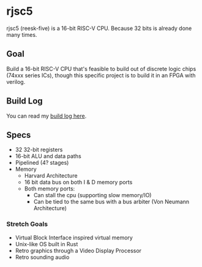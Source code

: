 # rjsc5

rjsc5 (reesk-five) is a 16-bit RISC-V CPU. Because 32 bits is already done many times.

## Goal

Build a 16-bit RISC-V CPU that's feasible to build out of discrete logic chips (74xxx series ICs), though this specific project is to build it in an FPGA with verilog.

## Build Log

You can read my [build log here](buildlog/README.md).

## Specs

* 32 32-bit registers
* 16-bit ALU and data paths
* Pipelined (4? stages)
* Memory
  * Harvard Architecture
  * 16 bit data bus on both I & D memory ports
  * Both memory ports:
    * Can stall the cpu (supporting slow memory/IO)
    * Can be tied to the same bus with a bus arbiter (Von Neumann Architecture)

### Stretch Goals

* Virtual Block Interface inspired virtual memory
* Unix-like OS built in Rust
* Retro graphics through a Video Display Processor
* Retro sounding audio
